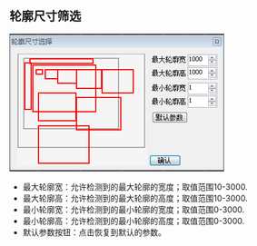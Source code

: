 ## 轮廓尺寸筛选

![](/assets/QQ图片20170919213708.png)

* 最大轮廓宽：允许检测到的最大轮廓的宽度；取值范围10-3000.
* 最大轮廓高：允许检测到的最大轮廓的高度；取值范围10-3000.
* 最小轮廓宽：允许检测到的最小轮廓的宽度；取值范围0-3000.
* 最小轮廓高：允许检测到的最小轮廓的高度；取值范围0-3000.
* 默认参数按钮：点击恢复到默认的参数。



